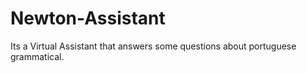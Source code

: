 # Newton-Assistant
Its a Virtual Assistant that answers some questions about portuguese grammatical.
